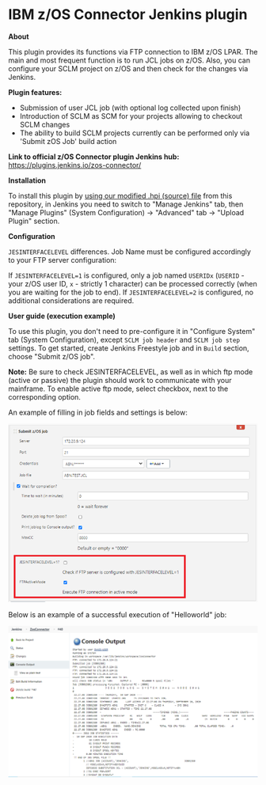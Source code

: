 # IBM z/OS Connector Jenkins plugin

**About**

This plugin provides its functions via FTP connection to IBM z/OS LPAR. The main and most frequent function is to run JCL jobs on z/OS. Also, you can configure your SCLM project on z/OS and then check for the changes via Jenkins.

**Plugin features:**
* Submission of user JCL job (with optional log collected upon finish)
* Introduction of SCLM as SCM for your projects allowing to checkout SCLM changes
* The ability to build SCLM projects currently can be performed only via 'Submit zOS Job' build action

**Link to official z/OS Connector plugin Jenkins hub:** https://plugins.jenkins.io/zos-connector/ 

**Installation**

To install this plugin by [using our modified .hpi (source) file](https://git.icdc.io/global-repository-for-mainframe-developers/zos-system-operating/-/blob/master/Mainframe%20automation%20solutions%20and%20best%20practices/Jenkins%20plug-in%20solution%20(IBM%20zOS%20Connector)%20for%20running%20JCL%20jobs%20and%20manage%20SCLM%20on%20mainframes/zos-connector.hpi) from this repository, in Jenkins you need to switch to "Manage Jenkins" tab, then "Manage Plugins" (System Configuration) -> "Advanced" tab -> "Upload Plugin" section.

**Configuration**

`JESINTERFACELEVEL` differences.
Job Name must be configured accordingly to your FTP server configuration:

If ```JESINTERFACELEVEL=1``` is configured, only a job named ```USERIDx``` (```USERID``` - your z/OS user ID, ```x``` - strictly 1 character) can be processed correctly (when you are waiting for the job to end).
If ```JESINTERFACELEVEL=2``` is configured, no additional considerations are required.

**User guide (execution example)**

To use this plugin, you don't need to pre-configure it in "Configure System" tab (System Configuration), except ```SCLM job header``` and ```SCLM job step``` settings. 
To get started, create Jenkins Freestyle job and in ```Build``` section, choose "Submit z/OS job". 

**Note:** Be sure to check JESINTERFACELEVEL, as well as in which ftp mode (active or passive) the plugin should work to communicate with your mainframe. To enable active ftp mode, select checkbox, next to the corresponding option.

An example of filling in job fields and settings is below:

![alt text](img/1.png "Jenkins job example")

Below is an example of a successful execution of "Helloworld" job:

![alt text](img/2.png "Jenkins job execution log example")